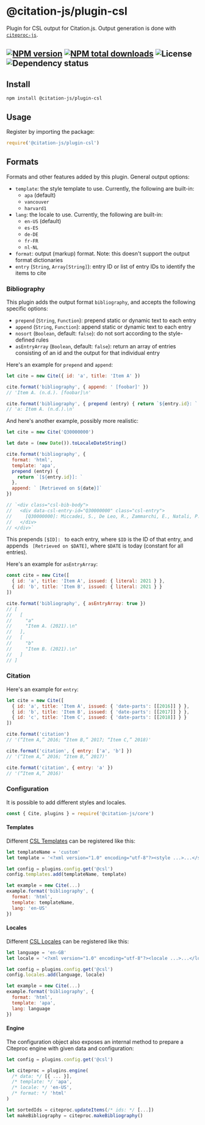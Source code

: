 # @citation-js/plugin-csl
Plugin for CSL output for Citation.js. Output generation is done with [`citeproc-js`](https://github.com/Juris-M/citeproc-js).

[![NPM version](https://img.shields.io/npm/v/@citation-js/plugin-csl.svg)](https://npmjs.org/package/@citation-js/plugin-csl)
[![NPM total downloads](https://img.shields.io/npm/dt/@citation-js/plugin-csl.svg)](https://npmcharts.com/compare/@citation-js%2Fplugin-csl?minimal=true)
![License](https://img.shields.io/npm/l/@citation-js/plugin-csl.svg)
![Dependency status](https://david-dm.org/citation-js/citation-js/status.svg?path=packages%2Fplugin-csl)
---

## Install

    npm install @citation-js/plugin-csl

## Usage

Register by importing the package:

```js
require('@citation-js/plugin-csl')
```

## Formats

Formats and other features added by this plugin. General output options:

  * `template`: the style template to use. Currently, the following are built-in:
    * `apa` (default)
    * `vancouver`
    * `harvard1`
  * `lang`: the locale to use. Currently, the following are built-in:
    * `en-US` (default)
    * `es-ES`
    * `de-DE`
    * `fr-FR`
    * `nl-NL`
  * `format`: output (markup) format. Note: this doesn't support the output format dictionaries
  * `entry` (`String`, `Array[String]`): entry ID or list of entry IDs to identify the items to cite

### Bibliography

This plugin adds the output format `bibliography`, and accepts the following specific options:

  * `prepend` (`String`, `Function`): prepend static or dynamic text to each entry
  * `append` (`String`, `Function`): append static or dynamic text to each entry
  * `nosort` (`Boolean`, default: `false`): do not sort according to the style-defined rules
  * `asEntryArray` (`Boolean`, default: `false`): return an array of entries consisting of an id and the output for that individual entry

Here's an example for `prepend` and `append`:

```js
let cite = new Cite({ id: 'a', title: 'Item A' })

cite.format('bibliography', { append: ' [foobar]' })
// 'Item A. (n.d.). [foobar]\n'

cite.format('bibliography', { prepend (entry) { return `${entry.id}: ` } })
// 'a: Item A. (n.d.).\n'
```

And here's another example, possibly more realistic:

```js
let cite = new Cite('Q30000000')

let date = (new Date()).toLocaleDateString()

cite.format('bibliography', {
  format: 'html',
  template: 'apa',
  prepend (entry) {
    return `[${entry.id}]: `
  },
  append: ` [Retrieved on ${date}]`
})

// `<div class="csl-bib-body">
//   <div data-csl-entry-id="Q30000000" class="csl-entry">
//     [Q30000000]: Miccadei, S., De Leo, R., Zammarchi, E., Natali, P. G., &#38; Civitareale, D. (2002). The Synergistic Activity of Thyroid Transcription Factor 1 and Pax 8 Relies on the Promoter/Enhancer Interplay. <i>Molecular Endocrinology</i>, <i>16</i>(4), 837–846. https://doi.org/10.1210/MEND.16.4.0808 [Retrieved on 2018-7-10]
//   </div>
// </div>`
```

This prepends `[$ID]: ` to each entry, where `$ID` is the ID of that entry, and appends ` [Retrieved on $DATE]`, where `$DATE` is today (constant for all entries).

Here's an example for `asEntryArray`:

```js
const cite = new Cite([
  { id: 'a', title: 'Item A', issued: { literal: 2021 } },
  { id: 'b', title: 'Item B', issued: { literal: 2021 } }
])

cite.format('bibliography', { asEntryArray: true })
// [
//   [
//     "a"
//     "Item A. (2021).\n"
//   ],
//   [
//     "b"
//     "Item B. (2021).\n"
//   ]
// ]
```

### Citation

Here's an example for `entry`:

```js
let cite = new Cite([
  { id: 'a', title: 'Item A', issued: { 'date-parts': [[2016]] } },
  { id: 'b', title: 'Item B', issued: { 'date-parts': [[2017]] } },
  { id: 'c', title: 'Item C', issued: { 'date-parts': [[2018]] } }
])

cite.format('citation')
// '(“Item A,” 2016; “Item B,” 2017; “Item C,” 2018)'

cite.format('citation', { entry: ['a', 'b'] })
// '(“Item A,” 2016; “Item B,” 2017)'

cite.format('citation', { entry: 'a' })
// '(“Item A,” 2016)'
```

### Configuration

It is possible to add different styles and locales.

```js
const { Cite, plugins } = require('@citation-js/core')
```

#### Templates

Different [CSL Templates](https://github.com/citation-style-language/styles) can be registered like this:

```js
let templateName = 'custom'
let template = '<?xml version="1.0" encoding="utf-8"?><style ...>...</style>' // The actual XML file

let config = plugins.config.get('@csl')
config.templates.add(templateName, template)

let example = new Cite(...)
example.format('bibliography', {
  format: 'html',
  template: templateName,
  lang: 'en-US'
})
```

#### Locales

Different [CSL Locales](https://github.com/citation-style-language/locales) can be registered like this:

```js
let language = 'en-GB'
let locale = '<?xml version="1.0" encoding="utf-8"?><locale ...>...</locale>' // The actual XML file

let config = plugins.config.get('@csl')
config.locales.add(language, locale)

let example = new Cite(...)
example.format('bibliography', {
  format: 'html',
  template: 'apa',
  lang: language
})
```

#### Engine

The configuration object also exposes an internal method to prepare a Citeproc engine with given data and configuration:

```js
let config = plugins.config.get('@csl')

let citeproc = plugins.engine(
  /* data: */ [{ ... }],
  /* template: */ 'apa',
  /* locale: */ 'en-US',
  /* format: */ 'html'
)

let sortedIds = citeproc.updateItems(/* ids: */ [...])
let makeBibliography = citeproc.makeBibliography()
```
